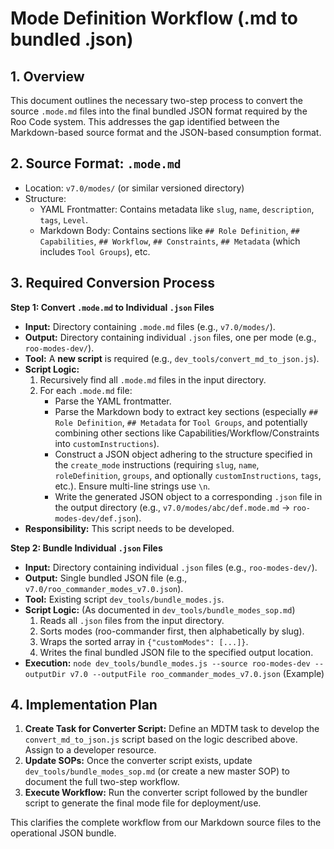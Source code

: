 # Mode Definition Workflow (.md to bundled .json)

## 1. Overview

This document outlines the necessary two-step process to convert the source `.mode.md` files into the final bundled JSON format required by the Roo Code system. This addresses the gap identified between the Markdown-based source format and the JSON-based consumption format.

## 2. Source Format: `.mode.md`

*   Location: `v7.0/modes/` (or similar versioned directory)
*   Structure:
    *   YAML Frontmatter: Contains metadata like `slug`, `name`, `description`, `tags`, `Level`.
    *   Markdown Body: Contains sections like `## Role Definition`, `## Capabilities`, `## Workflow`, `## Constraints`, `## Metadata` (which includes `Tool Groups`), etc.

## 3. Required Conversion Process

**Step 1: Convert `.mode.md` to Individual `.json` Files**

*   **Input:** Directory containing `.mode.md` files (e.g., `v7.0/modes/`).
*   **Output:** Directory containing individual `.json` files, one per mode (e.g., `roo-modes-dev/`).
*   **Tool:** A **new script** is required (e.g., `dev_tools/convert_md_to_json.js`).
*   **Script Logic:**
    1.  Recursively find all `.mode.md` files in the input directory.
    2.  For each `.mode.md` file:
        *   Parse the YAML frontmatter.
        *   Parse the Markdown body to extract key sections (especially `## Role Definition`, `## Metadata` for `Tool Groups`, and potentially combining other sections like Capabilities/Workflow/Constraints into `customInstructions`).
        *   Construct a JSON object adhering to the structure specified in the `create_mode` instructions (requiring `slug`, `name`, `roleDefinition`, `groups`, and optionally `customInstructions`, `tags`, etc.). Ensure multi-line strings use `\n`.
        *   Write the generated JSON object to a corresponding `.json` file in the output directory (e.g., `v7.0/modes/abc/def.mode.md` -> `roo-modes-dev/def.json`).
*   **Responsibility:** This script needs to be developed.

**Step 2: Bundle Individual `.json` Files**

*   **Input:** Directory containing individual `.json` files (e.g., `roo-modes-dev/`).
*   **Output:** Single bundled JSON file (e.g., `v7.0/roo_commander_modes_v7.0.json`).
*   **Tool:** Existing script `dev_tools/bundle_modes.js`.
*   **Script Logic:** (As documented in `dev_tools/bundle_modes_sop.md`)
    1.  Reads all `.json` files from the input directory.
    2.  Sorts modes (roo-commander first, then alphabetically by slug).
    3.  Wraps the sorted array in `{"customModes": [...]}`.
    4.  Writes the final bundled JSON file to the specified output location.
*   **Execution:** `node dev_tools/bundle_modes.js --source roo-modes-dev --outputDir v7.0 --outputFile roo_commander_modes_v7.0.json` (Example)

## 4. Implementation Plan

1.  **Create Task for Converter Script:** Define an MDTM task to develop the `convert_md_to_json.js` script based on the logic described above. Assign to a developer resource.
2.  **Update SOPs:** Once the converter script exists, update `dev_tools/bundle_modes_sop.md` (or create a new master SOP) to document the full two-step workflow.
3.  **Execute Workflow:** Run the converter script followed by the bundler script to generate the final mode file for deployment/use.

This clarifies the complete workflow from our Markdown source files to the operational JSON bundle.